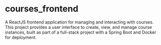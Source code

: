 # courses_frontend
A ReactJS frontend application for managing and interacting with courses. This project provides a user interface to create, view, and manage course instances, built as part of a full-stack project with a Spring Boot and Docker for deployment.
